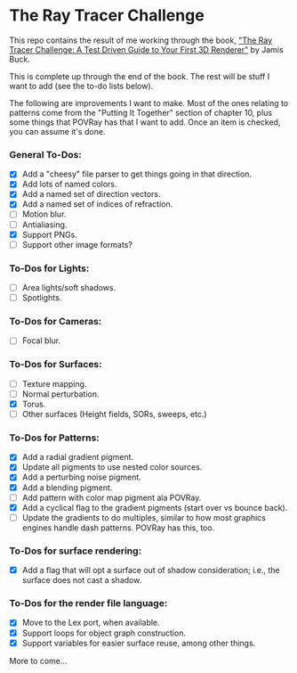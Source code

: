 # The Ray Tracer Challenge

This repo contains the result of me working through the book, ["The Ray Tracer Challenge:
A Test Driven Guide to Your First 3D Renderer"](https://www.amazon.com/Ray-Tracer-Challenge-Test-Driven-Renderer/dp/1680502719/ref=sr_1_1?crid=9PKWGDG8TT44&keywords=the+ray+tracer+challenge&qid=1697901294&sprefix=The+Ray%2Caps%2C149&sr=8-1)
by Jamis Buck.

This is complete up through the end of the book.  The rest will be stuff I want to add
(see the to-do lists below).

The following are improvements I want to make.  Most of the ones relating to patterns come
from the "Putting It Together" section of chapter 10, plus some things that POVRay has that
I want to add.  Once an item is checked, you can assume it's done.

### General To-Dos:

- [X] Add a "cheesy" file parser to get things going in that direction.
- [X] Add lots of named colors.
- [X] Add a named set of direction vectors.
- [X] Add a named set of indices of refraction.
- [ ] Motion blur.
- [ ] Antialiasing.
- [X] Support PNGs.
- [ ] Support other image formats?

### To-Dos for Lights:
- [ ] Area lights/soft shadows.
- [ ] Spotlights.

### To-Dos for Cameras:
- [ ] Focal blur.

### To-Dos for Surfaces:
- [ ] Texture mapping.
- [ ] Normal perturbation.
- [X] Torus.
- [ ] Other surfaces (Height fields, SORs, sweeps, etc.)

### To-Dos for Patterns:

- [X] Add a radial gradient pigment.
- [X] Update all pigments to use nested color sources.
- [X] Add a perturbing noise pigment.
- [X] Add a blending pigment.
- [ ] Add pattern with color map pigment ala POVRay.
- [X] Add a cyclical flag to the gradient pigments (start over vs bounce back).
- [ ] Update the gradients to do multiples, similar to how most graphics engines
      handle dash patterns.  POVRay has this, too.

### To-Dos for surface rendering:

- [X] Add a flag that will opt a surface out of shadow consideration; i.e., the surface
      does not cast a shadow.

### To-Dos for the render file language:

- [X] Move to the Lex port, when available.
- [X] Support loops for object graph construction.
- [X] Support variables for easier surface reuse, among other things.

More to come...
